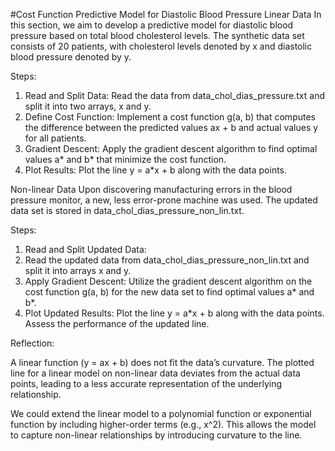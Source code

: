 
#Cost Function Predictive Model for Diastolic Blood Pressure
Linear Data
In this section, we aim to develop a predictive model for diastolic blood pressure based on total blood cholesterol levels. The synthetic data set consists of 20 patients, with cholesterol levels denoted by x and diastolic blood pressure denoted by y.

Steps:
1. Read and Split Data:
Read the data from data_chol_dias_pressure.txt and split it into two arrays, x and y.
2. Define Cost Function:
Implement a cost function g(a, b) that computes the difference between the predicted values ax + b and actual values y for all patients.
3. Gradient Descent:
Apply the gradient descent algorithm to find optimal values a* and b* that minimize the cost function.
4. Plot Results:
Plot the line y = a*x + b along with the data points.

Non-linear Data
Upon discovering manufacturing errors in the blood pressure monitor, a new, less error-prone machine was used. The updated data set is stored in data_chol_dias_pressure_non_lin.txt.

Steps:

1. Read and Split Updated Data:
2. Read the updated data from data_chol_dias_pressure_non_lin.txt and split it into arrays x and y.
3. Apply Gradient Descent:
Utilize the gradient descent algorithm on the cost function g(a, b) for the new data set to find optimal values a* and b*.
4. Plot Updated Results:
Plot the line y = a*x + b along with the data points. Assess the performance of the updated line.

Reflection:

A linear function (y = ax + b) does not fit the data’s curvature. The plotted line for a linear model on non-linear data deviates from the actual data points, leading to a less accurate representation of the underlying relationship.

We could extend the linear model to a polynomial function or exponential function by including higher-order terms (e.g., x^2). This allows the model to capture non-linear relationships by introducing curvature to the line. 
